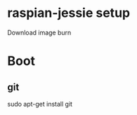raspian-jessie setup
=========================

Download image burn


Boot
=========================


## git
sudo apt-get install git

